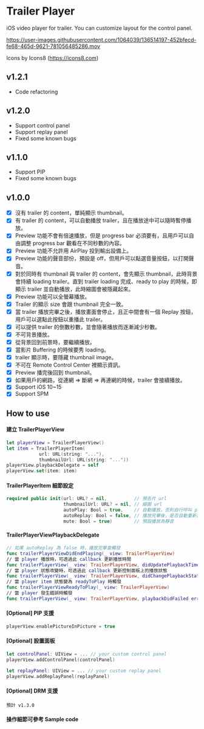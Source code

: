 # Trailer Player
iOS video player for trailer. You can customize layout for the control panel.

https://user-images.githubusercontent.com/1064039/136514197-452bfecd-fe68-465d-9621-781056485286.mov

Icons by Icons8 (https://icons8.com)

## v1.2.1
- Code refactoring

## v1.2.0
- Support control panel
- Support replay panel
- Fixed some known bugs

## v1.1.0
- Support PIP
- Fixed some known bugs

## v1.0.0
- [x] 沒有 trailer 的 content，單純顯示 thumbnail。
- [x] 有 trailer 的 content，可以自動播放 trailer，且在播放途中可以隨時暫停播放。
- [x] Preview 功能不會有倍速播放，但是 progress bar 必須要有，且用戶可以自由調整 progress bar 觀看在不同秒數的內容。
- [x] Preview 功能不允許用 AirPlay 投到輸出設備上。
- [x] Preview 功能的聲音部份，預設是 off，但用戶可以點選音量按鈕，以打開聲音。
- [x] 對於同時有 thumbnail 與 trailer 的 content，會先顯示 thumbnail，此時背景會持續 loading trailer。直到 trailer loading 完成、ready to play 的時候，即顯示 trailer 並自動播放，此時縮圖會被隱藏起來。
- [x] Preview 功能可以全螢幕播放。
- [x] Trailer 的顯示 size 會跟 thumbnail 完全一致。
- [x] 當 trailer 播放完畢之後，播放畫面會停止，且正中間會有一個 Replay 按鈕，用戶可以選點此按鈕以重播此 trailer。
- [x] 可以提供 trailer 的倒數秒數，並會隨著播放而逐漸減少秒數。
- [x] 不可背景播放。
- [x] 從背景回到前景時，要繼續播放。
- [x] 當影片 Buffering 的時候要秀 loading。
- [x] trailer 顯示時，要隱藏 thumbnail image。
- [x] 不可在 Remote Control Center 裡顯示資訊。
- [x] Preview 播完後回到 thumbnail。
- [x] 如果用戶的網路，從連網 => 斷網 => 再連網的時候，trailer 會接續播放。
- [x] Support iOS 10~15
- [x] Support SPM

## How to use
#### 建立 TrailerPlayerView
```swift
let playerView = TrailerPlayerView()
let item = TrailerPlayerItem(
            url: URL(string: "..."),
            thumbnailUrl: URL(string: "..."))
playerView.playbackDelegate = self
playerView.set(item: item)
```
#### TrailerPlayerItem 細節設定
```swift
required public init(url: URL? = nil,          // 預告片 url
                     thumbnailUrl: URL? = nil, // 縮圖 url
                     autoPlay: Bool = true,    // 自動播放，否則自行呼叫 play()
                     autoReplay: Bool = false, // 播放完畢後，是否自動重新播放
                     mute: Bool = true)        // 預設播放為靜音
```
#### TrailerPlayerViewPlaybackDelegate
```swift
// 如果 autoReplay 為 false 時，播放完畢會觸發
func trailerPlayerViewDidEndPlaying(_ view: TrailerPlayerView)
// 當 player 播放時，可透過此 callback 更新播放時間
func trailerPlayerView(_ view: TrailerPlayerView, didUpdatePlaybackTime time: TimeInterval)
// 當 player 狀態改變時，可透過此 callback 更新控制面板上的播放狀態
func trailerPlayerView(_ view: TrailerPlayerView, didChangePlaybackStatus status: TrailerPlayerPlaybackStatus)
// 當 player item 狀態變為 readyToPlay 時觸發
func trailerPlayerViewReadyToPlay(_ view: TrailerPlayerView)
// 當 player 發生錯誤時觸發
func trailerPlayerView(_ view: TrailerPlayerView, playbackDidFailed error: TrailerPlayerPlaybackError)
```
#### [Optional] PIP 支援
```swift
playerView.enablePictureInPicture = true
```
#### [Optional] 設置面板
```swift
let controlPanel: UIView = ... // your custom control panel
playerView.addControlPanel(controlPanel)

let replayPanel: UIView = ... // your custom replay panel
playerView.addReplayPanel(replayPanel)
```
#### [Optional] DRM 支援
```
預計 v1.3.0
```
#### 操作細節可參考 Sample code
